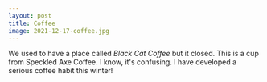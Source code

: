 ```yaml
---
layout: post
title: Coffee
image: 2021-12-17-coffee.jpg
---
```


We used to have a place called *Black Cat Coffee* but it closed. This is a cup from Speckled Axe Coffee. I know, it's 
confusing. I have developed a serious coffee habit this winter!



